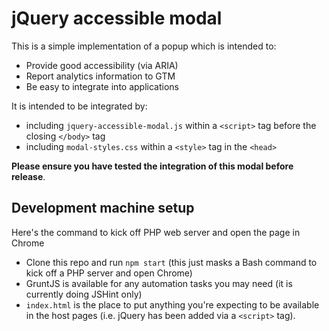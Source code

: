 # jQuery accessible modal

This is a simple implementation of a popup which is intended to:

* Provide good accessibility (via ARIA)
* Report analytics information to GTM
* Be easy to integrate into applications

It is intended to be integrated by:
 
 * including `jquery-accessible-modal.js` within a `<script>` tag before the closing `</body>` tag
 * including `modal-styles.css` within a `<style>` tag in the `<head>`
 
 **Please ensure you have tested the integration of this modal before release**.
 
 ## Development machine setup
 
 Here's the command to kick off PHP web server and open the page in Chrome
 
* Clone this repo and run `npm start` (this just masks a Bash command to kick off a PHP server  and open Chrome)
* GruntJS is available for any automation tasks you may need (it is currently doing JSHint only)
* `index.html` is the place to put anything you're expecting to be available in the host pages (i.e. jQuery has been added via a `<script>` tag).
 
 
